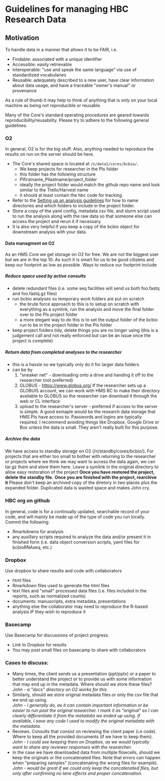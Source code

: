 # Guidelines for managing HBC Research Data

## Motivation
To handle data in a manner that allows it to be FAIR, i.e.

* Findable: associated with a unique identifier
* Accessible: easily retrievable
* Interoperable: "use and speak the same language" via use of standardized vocabularies
* Reusable: adequately described to a new user, have clear information about data usage, and have a traceable "owner's manual" or provenance

As a rule of thumb it may help to think of anything that is *only* on your local machine as being not reproducible or reusable.  

Many of the Core's standard operating procedures are geared towards reproducibility/reusability. Please try to adhere to the following general guidelines.


### O2
In general, O2 is for the big stuff. Also, anything needed to reproduce the results on run on the server should be here.
* The Core's shared space is located at `/n/data1/cores/bcbio/`.
  *  We keep projects for researcher in the PIs folder
    * this folder has the following structure 
    * PIfirstname_PIlastname/project_folder
    * ideally the project folder would match the github repo name and look similar to the Trello/Harvest name
    * it should at least contain the hbc code for tracking
* Refer to the [Setting up an analysis guidelines](https://github.com/hbc/knowledgebase/blob/master/admin/setting_up_an_analysis_guidelines.md) for how to name directories and which folders to include in the project folder. 
* Store a copy of the yaml config, metadata csv file, and slurm script used to run the analysis along with the raw data so that someone else can access the project and rerun it if necessary. 
* It is also very helpful if you keep a copy of the bcbio object for downstream analysis with your data.

#### Data managment on O2

As an HMS Core we get storage on O2 for free. We are not the biggest user but we are in the top 10. As such it is smart for us to be good citizens and keep our footprint as low as possible. Ways to reduce our footprint include
##### Reduce space used by active consults
* delete redundant files (i.e. some seq facilities will send us both foo.fastq and foo.fastq.gz files) 
* run bcbio analyses so temporary work folders are put on scratch 
  * the brute force approach to this is to setup on scratch with everything as a symlink, run the analysis and move the final folder over to the PIs project folder
  * a more elegant way to do this is to set the output folder of the bcbio run to be in the project folder in the PIs folder
* keep project folders tidy, delete things you are no longer using (this is a judgement call and not really enforced but can be an issue once the project is complete)
##### Return data from completed analyses to the researcher
* this is a hassle so we typically only do it for larger data folders
* can be by
  1) "sneaker net" - downloading onto a drive and handing it off to the researcher (not preferred)
  2) GLOBUS - https://www.globus.org/ If the researcher sets up a GLOBUIS account, we can work with HMS RC to make their directory available to GLOBUS so the researcher can download it through the web or CL interface
  3) upload to the researcher's server - preferred if access to the server is simple. A good exmaple would be the research data storage that HMS PIs have access to. Passwords and logins are typically required.
I recommend avoiding things like Dropbox, Google Drive or Box unless the data is small. They aren't really built for this purpose.
##### Archive the data
We have access to standby storage on O2 (/n/standby/cores/bcbio/). For projects that are either too small to bother with returning to the researcher or projects where we think we may want to access the data again, we can tar.gz them and store them here. Leave a symlink in the original directory to allow easy restoration of the project 
**Once you have restored the project, delete the standby file.**
**Once you are finished with the project, rearchive it**
Please don't keep an archived copy of the diretory in two places plus the expanded folder. Duplicated data is wasted space and makes John cry.



### HBC org on github
In general, code is for a continually updated, searchable record of your code, and will mainly be made up of the type of code you run locally. 
Commit the following:
* Rmarkdowns for analysis
* any auxillary scripts required to analyze the data and/or present it in finished form (i.e. data object conversion scripts, yaml files for bcbioRNAseq, etc.)

### Dropbox

Use dropbox to share results and code with collaborators
* html files
* Rmarkdown files used to generate the html files
* text files and "small" processed data files (i.e. files included in the reports, such as normalized counts)
* documents: manuscripts, extra metadata, presentations
* anything else the collaborator may need to reproduce the R-based analysis *IF* they wish to reproduce it

### Basecamp

Use Basecamp for discussions of project progress.
* Link to Dropbox for results
* You may post small files on basecamp to share with collaborators

### Cases to discuss:

* Many times, the client sends us a presentation (ppt/pptx) or a paper to better understand the project or to provide us with some information that may end up in the metadata. Where should we store these files?   
*John - a "docs" directory on O2 works for this*  
* Similarly, should we store original metadata files or only the csv file that we end up using.  
*John - I generally do, as it can contain important information or be easier to run past the original researcher. I mark it as "original" so I can clearly differentiate it from the metadata we ended up using. If available, I save any code I used to modify the original metadata with the metadata.*  
* Reviews. Consults that consist on reviewing the client paper (i.e code). Where to keep all the provided documents (if we have to keep them).  
*John - I could see keeping them on Dropbox, as we would typically want to share any reviewer responses with the researcher.*  
* In the case we have downloaded data from multiple flowcells, should we keep the originals or the concatenated files. Note that errors can happen when "preparing samples" (concatenating the wrong files for example).  
*John - would be great if we could only keep the concatenated files, but only after confirming no lane effects and proper concatenation.*
